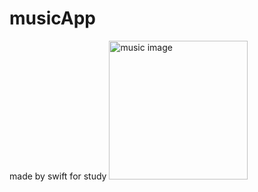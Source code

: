 # musicApp
made by swift for study
<img width="222" alt="music image" src="https://user-images.githubusercontent.com/31719821/127295577-6d5978b0-752c-489a-b8d7-21cd40343132.png">

